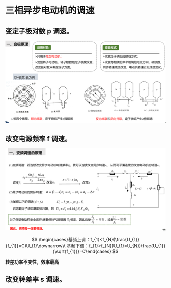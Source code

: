 # 三相异步电动机的调速

## 变定子极对数 p 调速。

![alt text](image-21.png)

## 改变电源频率 f 调速。

![alt text](image-22.png)

$$
\begin{cases}基频上调：f_{1}<f_{N}(\frac{U_{1}}{f_{1}}=C)U_{1}\downarrow\\
基频下调：f_{1}>f_{N}(U_{1}=U_{N})\frac{U_{1}}{\sqrt{f_{1}}}=C\end{cases}
$$

**转差功率不变性，效率最高**

## 改变转差率 s 调速。
